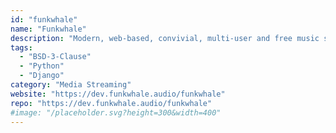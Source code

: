```yaml
---
id: "funkwhale"
name: "Funkwhale"
description: "Modern, web-based, convivial, multi-user and free music server."
tags:
  - "BSD-3-Clause"
  - "Python"
  - "Django"
category: "Media Streaming"
website: "https://dev.funkwhale.audio/funkwhale"
repo: "https://dev.funkwhale.audio/funkwhale"
#image: "/placeholder.svg?height=300&width=400"
---
```


